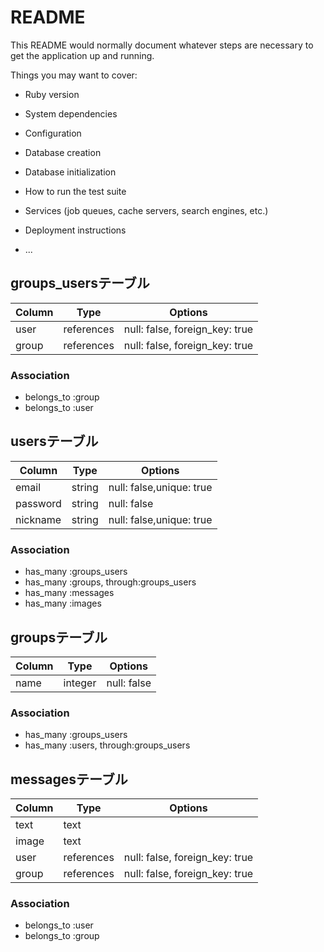 # README

This README would normally document whatever steps are necessary to get the
application up and running.

Things you may want to cover:

* Ruby version

* System dependencies

* Configuration

* Database creation

* Database initialization

* How to run the test suite

* Services (job queues, cache servers, search engines, etc.)

* Deployment instructions

* ...

## groups_usersテーブル

|Column|Type|Options|
|------|----|-------|
|user|references|null: false, foreign_key: true|
|group|references|null: false, foreign_key: true|

### Association
- belongs_to :group
- belongs_to :user

## usersテーブル

|Column|Type|Options|
|------|----|-------|
|email|string|null: false,unique: true|
|password|string|null: false|
|nickname|string|null: false,unique: true|

### Association
- has_many :groups_users
- has_many :groups, through:groups_users
- has_many :messages
- has_many :images

## groupsテーブル

|Column|Type|Options|
|------|----|-------|
|name|integer|null: false|

### Association
- has_many :groups_users
- has_many :users, through:groups_users

## messagesテーブル
|Column|Type|Options|
|------|----|-------|
|text|text||
|image|text||
|user|references|null: false, foreign_key: true|
|group|references|null: false, foreign_key: true|

### Association
- belongs_to :user
- belongs_to :group

